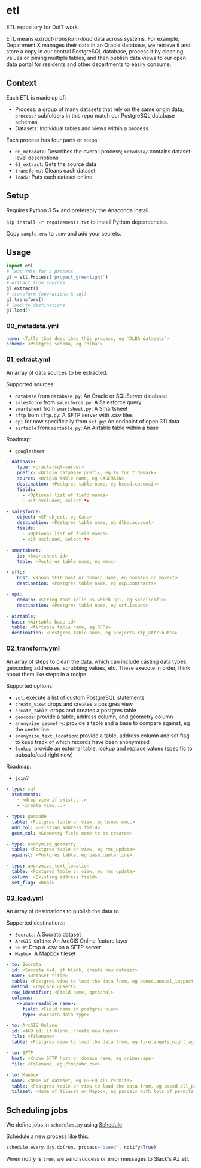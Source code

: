 # etl

ETL repository for DoIT work. 

ETL means *extract-transform-load* data across systems. For example, Department X manages their data in an Oracle database, we retrieve it and store a copy in our central PostgreSQL database, process it by cleaning values or joining multiple tables, and then publish data views to our open data portal for residents and other departments to easily consume. 

## Context

Each ETL is made up of:
- Process: a group of many datasets that rely on the same origin data; `process/` subfolders in this repo match our PostgreSQL database schemas
- Datasets: Individual tables and views within a process

Each process has four parts or steps:
- `00_metadata`: Describes the overall process; `metadata/` contains dataset-level descriptions
- `01_extract`: Gets the source data
- `transform/`: Cleans each dataset
- `load/`: Puts each dataset online

## Setup

Requires Python 3.5+ and preferably the Anaconda install.

`pip install -r requirements.txt` to install Python dependencies.

Copy `sample.env` to `.env` and add your secrets.

## Usage

```python
import etl
# load YMLs for a process
gl = etl.Process('project_greenlight')
# extract from sources
gl.extract()
# transform (operations & sql)
gl.transform()
# load to destinations
gl.load()
```

### 00_metadata.yml

```yml
name: <Title that describes this process, eg 'DLBA datasets'>
schema: <Postgres schema, eg 'dlba'>
```

### 01_extract.yml

An array of data sources to be extracted. 

Supported sources:
- `database` from `database.py`: An Oracle or SQLServer database
- `salesforce` from `salesforce.py`: A Salesforce query
- `smartsheet` from `smartsheet.py`: A Smartsheet
- `sftp` from `sftp.py`: A SFTP server with .csv files
- `api` for now specificially from `scf.py`: An endpoint of open 311 data
- `airtable` from `airtable.py`: An Airtable table within a base

Roadmap:
- `googlesheet`

```yml
- database:
    type: <oracle|sql-server>
    prefix: <Origin database prefix, eg tm for tidemark>
    source: <Origin table name, eg CASEMAIN>
    destination: <Postgres table name, eg bseed.casemain>
    fields:
      - <Optional list of field names>
      - <If excluded, select *>

- salesforce:
    object: <SF object, eg Case>
    destination: <Postgres table name, eg dlba.account>
    fields:
      - <Optional list of field names>
      - <If excluded, select *>

- smartsheet: 
    id: <Smartsheet id>
    table: <Postgres table name, eg mmcc>

- sftp:
    host: <Known SFTP host or domain name, eg novatus or moveit>
    destination: <Postgres table name, eg ocp.contracts>

- api:
    domain: <String that tells us which api, eg seeclickfix>
    destination: <Postgres table name, eg scf.issues>

- airtable:
  base: <Airtable base id>
  table: <Airtable table name, eg RFPs>
  destination: <Postgres table name, eg projects.rfp_attributes>
```

### 02_transform.yml

An array of steps to clean the data, which can include casting data types, geocoding addresses, scrubbing values, etc. These execute in order, think about them like steps in a recipe.

Supported options:
- `sql`: execute a list of custom PostgreSQL statements
- `create_view`: drops and creates a postgres view
- `create_table`: drops and creates a postgres table
- `geocode`: provide a table, address column, and geometry column
- `anonymize_geometry`: provide a table and a base to compare against, eg the centerline
- `anonymize_text_location`: provide a table, address column and set flag to keep track of which records have been anonymized
- `lookup`: provide an external table, lookup and replace values (specific to pubsafe/cad right now)

Roadmap:
- `join`?

```yml
- type: sql
  statements:
    - <drop view if exists...>
    - <create view...>

- type: geocode
  table: <Postgres table or view, eg bseed.mmcc>
  add_col: <Existing address field>
  geom_col: <Geometry field name to be created>

- type: anonymize_geometry
  table: <Postgres table or view, eg rms_update>
  against: <Postgres table, eg base.centerline>

- type: anonymize_text_location
  table: <Postgres table or view, eg rms_update>
  column: <Existing address field>
  set_flag: <Bool>
```

### 03_load.yml

An array of destinations to publish the data to.

Supported destinations:
- `Socrata`: A Socrata dataset
- `ArcGIS Online`: An ArcGIS Online feature layer
- `SFTP`: Drop a .csv on a SFTP server
- `Mapbox`: A Mapbox tileset

```yml
- to: Socrata
  id: <Socrata 4x4; if blank, create new dataset> 
  name: <Dataset title>
  table: <Postgres view to load the data from, eg bseed.annual_inspections_socrata>
  method: <replace|upsert>
  row_identifier: <Field name, optional>
  columns:
    <Human-readable name>:
      field: <Field name in postgres view>
      type: <Socrata data type>

- to: ArcGIS Online
  id: <AGO id; if blank, create new layer>
  file: <Filename>
  table: <Postgres view to load the data from, eg fire.angels_night_ago>

- to: SFTP
  host: <Known SFTP host or domain name, eg crimescape>
  file: <Filename, eg /tmp/abc.csv>

- to: Mapbox
  name: <Name of dataset, eg BSEED All Permits>
  table: <Postgres table or view to load the data from, eg bseed.all_permits_mapbox>
  tileset: <Name of tileset on Mapbox, eg parcels_with_lots_of_permits>
```

## Scheduling jobs

We define jobs in `schedules.py` using [Schedule](https://schedule.readthedocs.io/en/stable/).

Schedule a new process like this:
```python
schedule.every.day.do(run, process='bseed', notify=True)
```

Wnen notify is `true`, we send success or error messages to Slack's #z_etl.
